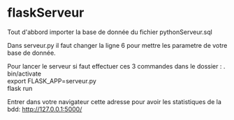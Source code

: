 # flaskServeur

Tout d'abbord importer la base de donnée du fichier pythonServeur.sql

Dans serveur.py il faut changer la ligne 6 pour mettre les parametre de votre base de donnée.

Pour lancer le serveur si faut effectuer ces 3 commandes dans le dossier :
. bin/activate  
export FLASK_APP=serveur.py  
flask run  

Entrer dans votre navigateur cette adresse pour avoir les statistiques de la bdd:
http://127.0.0.1:5000/ 
